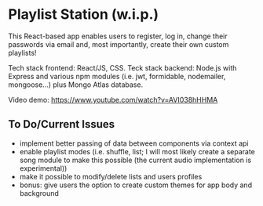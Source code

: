 # Playlist Station (w.i.p.)

This React-based app enables users to register, log in, change their passwords via email and, most importantly, create their own custom playlists!

Tech stack frontend: React/JS, CSS.
Teck stack backend: Node.js with Express and various npm modules (i.e. jwt, formidable, nodemailer, mongoose...) plus Mongo Atlas database.

Video demo: https://www.youtube.com/watch?v=AVI038hHHMA

## To Do/Current Issues

- implement better passing of data between components via context api
- enable playlist modes (i.e. shuffle, list; I will most likely create a separate song module to make this possible (the current audio implementation is experimental))
- make it possible to modify/delete lists and users profiles
- bonus: give users the option to create custom themes for app body and background
